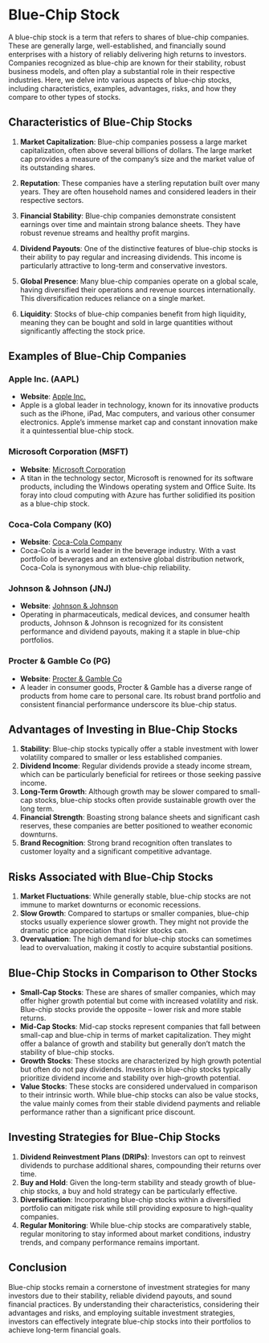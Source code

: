 # Blue-Chip Stock

A blue-chip stock is a term that refers to shares of blue-chip companies. These are generally large, well-established, and financially sound enterprises with a history of reliably delivering high returns to investors. Companies recognized as blue-chip are known for their stability, robust business models, and often play a substantial role in their respective industries. Here, we delve into various aspects of blue-chip stocks, including characteristics, examples, advantages, risks, and how they compare to other types of stocks.

## Characteristics of Blue-Chip Stocks

1. **Market Capitalization**: Blue-chip companies possess a large market capitalization, often above several billions of dollars. The large market cap provides a measure of the company’s size and the market value of its outstanding shares.

2. **Reputation**: These companies have a sterling reputation built over many years. They are often household names and considered leaders in their respective sectors.

3. **Financial Stability**: Blue-chip companies demonstrate consistent earnings over time and maintain strong balance sheets. They have robust revenue streams and healthy profit margins.

4. **Dividend Payouts**: One of the distinctive features of blue-chip stocks is their ability to pay regular and increasing dividends. This income is particularly attractive to long-term and conservative investors.

5. **Global Presence**: Many blue-chip companies operate on a global scale, having diversified their operations and revenue sources internationally. This diversification reduces reliance on a single market.

6. **Liquidity**: Stocks of blue-chip companies benefit from high liquidity, meaning they can be bought and sold in large quantities without significantly affecting the stock price.

## Examples of Blue-Chip Companies

### Apple Inc. (AAPL)

- **Website**: [Apple Inc.](https://www.apple.com/)
- Apple is a global leader in technology, known for its innovative products such as the iPhone, iPad, Mac computers, and various other consumer electronics. Apple’s immense market cap and constant innovation make it a quintessential blue-chip stock.

### Microsoft Corporation (MSFT)

- **Website**: [Microsoft Corporation](https://www.microsoft.com/)
- A titan in the technology sector, Microsoft is renowned for its software products, including the Windows operating system and Office Suite. Its foray into cloud computing with Azure has further solidified its position as a blue-chip stock.

### Coca-Cola Company (KO)

- **Website**: [Coca-Cola Company](https://www.coca-colacompany.com/)
- Coca-Cola is a world leader in the beverage industry. With a vast portfolio of beverages and an extensive global distribution network, Coca-Cola is synonymous with blue-chip reliability.

### Johnson & Johnson (JNJ)

- **Website**: [Johnson & Johnson](https://www.jnj.com/)
- Operating in pharmaceuticals, medical devices, and consumer health products, Johnson & Johnson is recognized for its consistent performance and dividend payouts, making it a staple in blue-chip portfolios.

### Procter & Gamble Co (PG)

- **Website**: [Procter & Gamble Co](https://us.pg.com/)
- A leader in consumer goods, Procter & Gamble has a diverse range of products from home care to personal care. Its robust brand portfolio and consistent financial performance underscore its blue-chip status.

## Advantages of Investing in Blue-Chip Stocks

1. **Stability**: Blue-chip stocks typically offer a stable investment with lower volatility compared to smaller or less established companies.
2. **Dividend Income**: Regular dividends provide a steady income stream, which can be particularly beneficial for retirees or those seeking passive income.
3. **Long-Term Growth**: Although growth may be slower compared to small-cap stocks, blue-chip stocks often provide sustainable growth over the long term.
4. **Financial Strength**: Boasting strong balance sheets and significant cash reserves, these companies are better positioned to weather economic downturns.
5. **Brand Recognition**: Strong brand recognition often translates to customer loyalty and a significant competitive advantage.

## Risks Associated with Blue-Chip Stocks

1. **Market Fluctuations**: While generally stable, blue-chip stocks are not immune to market downturns or economic recessions.
2. **Slow Growth**: Compared to startups or smaller companies, blue-chip stocks usually experience slower growth. They might not provide the dramatic price appreciation that riskier stocks can.
3. **Overvaluation**: The high demand for blue-chip stocks can sometimes lead to overvaluation, making it costly to acquire substantial positions.

## Blue-Chip Stocks in Comparison to Other Stocks

- **Small-Cap Stocks**: These are shares of smaller companies, which may offer higher growth potential but come with increased volatility and risk. Blue-chip stocks provide the opposite – lower risk and more stable returns.
- **Mid-Cap Stocks**: Mid-cap stocks represent companies that fall between small-cap and blue-chip in terms of market capitalization. They might offer a balance of growth and stability but generally don’t match the stability of blue-chip stocks.
- **Growth Stocks**: These stocks are characterized by high growth potential but often do not pay dividends. Investors in blue-chip stocks typically prioritize dividend income and stability over high-growth potential.
- **Value Stocks**: These stocks are considered undervalued in comparison to their intrinsic worth. While blue-chip stocks can also be value stocks, the value mainly comes from their stable dividend payments and reliable performance rather than a significant price discount.

## Investing Strategies for Blue-Chip Stocks

1. **Dividend Reinvestment Plans (DRIPs)**: Investors can opt to reinvest dividends to purchase additional shares, compounding their returns over time.
2. **Buy and Hold**: Given the long-term stability and steady growth of blue-chip stocks, a buy and hold strategy can be particularly effective. 
3. **Diversification**: Incorporating blue-chip stocks within a diversified portfolio can mitigate risk while still providing exposure to high-quality companies.
4. **Regular Monitoring**: While blue-chip stocks are comparatively stable, regular monitoring to stay informed about market conditions, industry trends, and company performance remains important.

## Conclusion

Blue-chip stocks remain a cornerstone of investment strategies for many investors due to their stability, reliable dividend payouts, and sound financial practices. By understanding their characteristics, considering their advantages and risks, and employing suitable investment strategies, investors can effectively integrate blue-chip stocks into their portfolios to achieve long-term financial goals.
